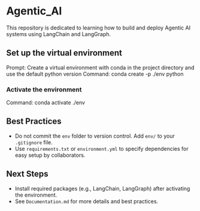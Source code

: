 # Agentic_AI
This repository is dedicated to learning how to build and deploy Agentic AI systems using LangChain and LangGraph.

## Set up the virtual environment

Prompt: Create a virtual environment with conda in the project directory and use the default python version
Command: conda create -p ./env python

### Activate the environment
Command: conda activate ./env

## Best Practices
- Do not commit the `env` folder to version control. Add `env/` to your `.gitignore` file.
- Use `requirements.txt` or `environment.yml` to specify dependencies for easy setup by collaborators.

## Next Steps
- Install required packages (e.g., LangChain, LangGraph) after activating the environment.
- See `Documentation.md` for more details and best practices.

